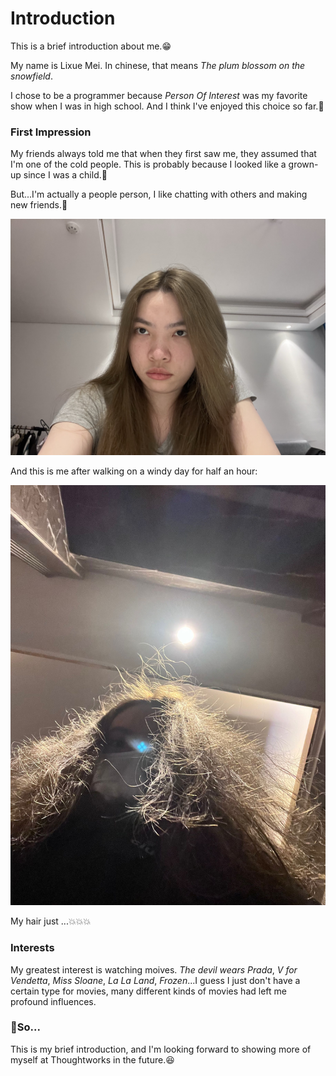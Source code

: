 # Introduction

This is a brief introduction about me.:grin:

My name is Lixue Mei. In chinese, that means *The plum blossom on the snowfield*.

I chose to be a programmer because *Person Of Interest* was my favorite show when I was in high school. And I think I've enjoyed this choice so far.:thinking:

### First Impression

My friends always told me that when they first saw me, they assumed that I'm one of the cold people. This is probably because I looked like a grown-up since I was a child.:raised_eyebrow:

But...I'm actually a people person, I like chatting with others and making new friends.:partying_face:

![me](profile/assets/me.jpeg)

And this is me after walking on a windy day for half an hour:

![thanks-to-the-wind](profile/assets/thanks-to-the-wind.JPG)

My hair just ...:boom::boom::boom:

### Interests

My greatest interest is watching moives. *The devil wears Prada*, *V for Vendetta*, *Miss Sloane*, *La La Land*, *Frozen*...I guess I just don't have a certain type for movies, many different kinds of movies had left me profound influences.

### :cowboy_hat_face:So...

This is my brief introduction, and I'm looking forward to showing more of myself at Thoughtworks in the future.:laughing:
